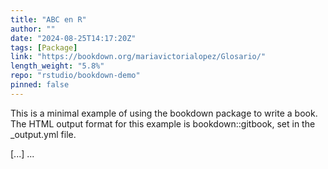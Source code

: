 ```yaml
---
title: "ABC en R"
author: ""
date: "2024-08-25T14:17:20Z"
tags: [Package]
link: "https://bookdown.org/mariavictorialopez/Glosario/"
length_weight: "5.8%"
repo: "rstudio/bookdown-demo"
pinned: false
---
```


<p>This is a minimal example of using the bookdown package to write a book. The HTML output format for this example is bookdown::gitbook, set in the _output.yml file.</p> [...]  ...
